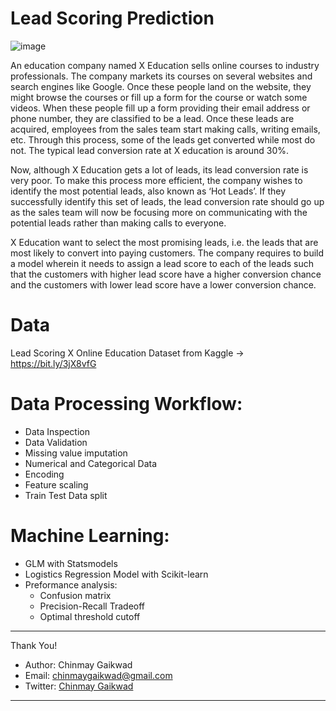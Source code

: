 # Lead Scoring Prediction

![image](https://user-images.githubusercontent.com/23097660/132638671-48862e15-23cc-4ccf-a3a7-6072723c199f.png)

An education company named X Education sells online courses to industry professionals. The company markets its courses on several websites and search engines like Google. Once these people land on the website, they might browse the courses or fill up a form for the course or watch some videos. When these people fill up a form providing their email address or phone number, they are classified to be a lead. Once these leads are acquired, employees from the sales team start making calls, writing emails, etc. Through this process, some of the leads get converted while most do not. The typical lead conversion rate at X education is around 30%.

Now, although X Education gets a lot of leads, its lead conversion rate is very poor. To make this process more efficient, the company wishes to identify the most potential leads, also known as ‘Hot Leads’. If they successfully identify this set of leads, the lead conversion rate should go up as the sales team will now be focusing more on communicating with the potential leads rather than making calls to everyone.

X Education want to select the most promising leads, i.e. the leads that are most likely to convert into paying customers. The company requires to build a model wherein it needs to assign a lead score to each of the leads such that the customers with higher lead score have a higher conversion chance and the customers with lower lead score have a lower conversion chance.

# Data
Lead Scoring X Online Education Dataset from Kaggle ->
https://bit.ly/3jX8vfG

# Data Processing Workflow:
- Data Inspection
- Data Validation
- Missing value imputation
- Numerical and Categorical Data
- Encoding
- Feature scaling
- Train Test Data split

# Machine Learning:
- GLM with Statsmodels
- Logistics Regression Model with Scikit-learn
- Preformance analysis: 
  - Confusion matrix
  - Precision-Recall Tradeoff
  - Optimal threshold cutoff

-------------------------------------------------
  
Thank You!

- Author: Chinmay Gaikwad
- Email: [chinmaygaikwad@gmail.com](chinmaygaikwad@gmail.com)
- Twitter: [Chinmay Gaikwad](https://twitter.com/GaikwadChinmay)

-------------------------------------------------
